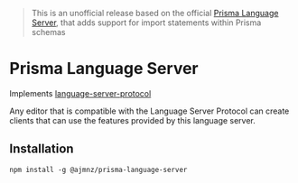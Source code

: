 > This is an unofficial release based on the official [Prisma Language Server](https://github.com/prisma/language-tools), that adds support for import statements within Prisma schemas

# Prisma Language Server

Implements [language-server-protocol](https://github.com/Microsoft/language-server-protocol)

Any editor that is compatible with the Language Server Protocol can create clients that can use the features provided by this language server.

## Installation

```
npm install -g @ajmnz/prisma-language-server
```

